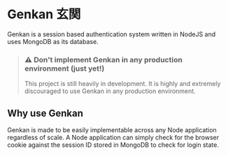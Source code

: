 # Genkan 玄関

Genkan is a session based authentication system written in NodeJS and uses MongoDB as its database.

> ### ⚠️ Don't implement Genkan in any production environment (just yet!)
> This project is still heavily in development. It is highly and extremely discouraged to use Genkan in any production environment.

## Why use Genkan

Genkan is made to be easily implementable across any Node application regardless of scale. A Node application can simply check for the browser cookie against the session ID stored in MongoDB to check for login state.

